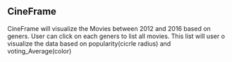 ## CineFrame

CineFrame will visualize the Movies between 2012 and 2016 based  on geners. User can click on each geners to list all movies. This list will user o visualize the data based on popularity(cicrle radius) and voting_Average(color)

